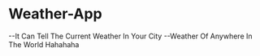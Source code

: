 # Weather-App
--It Can Tell The Current Weather In Your City
--Weather Of Anywhere In The World Hahahaha
